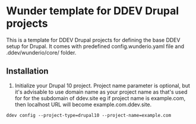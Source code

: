 # Wunder template for DDEV Drupal projects

This is a template for DDEV Drupal projects for defining the base DDEV setup for Drupal.
It comes with predefined config.wunderio.yaml file and .ddev/wunderio/core/ folder.

## Installation

1. Initialize your Drupal 10 project. Project name parameter is optional, but
it's advisable to use domain name as your project name as that's used for for
the subdomain of ddev.site eg if project name is example.com, then localhost
URL will become example.com.ddev.site.

```
ddev config --project-type=drupal10 --project-name=example.com
```